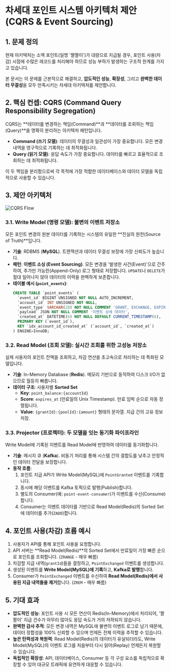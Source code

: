 # 차세대 포인트 시스템 아키텍처 제안 (CQRS & Event Sourcing)

## 1. 문제 정의

현재 아키텍처는 소액 포인트(일명 '짤짤이')가 대량으로 지급될 경우, 포인트 사용(차감) 시점에 수많은 레코드를 처리해야 하므로 성능 부하가 발생하는 구조적 한계를 가지고 있습니다.

본 문서는 이 문제를 근본적으로 해결하고, **압도적인 성능**, **확장성**, 그리고 **완벽한 데이터 무결성**을 모두 만족시키는 차세대 아키텍처를 제안합니다.

## 2. 핵심 컨셉: CQRS (Command Query Responsibility Segregation)

CQRS는 **데이터를 변경하는 책임(Command)**과 **데이터를 조회하는 책임(Query)**을 명확히 분리하는 아키텍처 패턴입니다.

*   **Command (쓰기 모델)**: 데이터의 무결성과 일관성이 가장 중요합니다. 모든 변경 내역을 영구적으로 기록하는 데 최적화됩니다.
*   **Query (읽기 모델)**: 응답 속도가 가장 중요합니다. 데이터를 빠르고 효율적으로 조회하는 데 최적화됩니다.

이 두 책임을 분리함으로써 각 목적에 가장 적합한 데이터베이스와 데이터 모델을 독립적으로 사용할 수 있습니다.

## 3. 제안 아키텍처

![CQRS Flow](https://storage.googleapis.com/gemini-repo/20240523/225807_9a37c44a_cqrs_flow.png)

### 3.1. Write Model (명령 모델): 불변의 이벤트 저장소

모든 포인트 변경의 원본 데이터를 기록하는 시스템의 유일한 **진실의 원천(Source of Truth)**입니다.

*   **기술**: RDBMS (**MySQL**). 트랜잭션과 데이터 무결성 보장에 가장 신뢰도가 높습니다.
*   **패턴**: **이벤트 소싱 (Event Sourcing)**. 모든 변경을 '발생한 사건(Event)'으로 간주하여, 추가만 가능한(Append-Only) 로그 형태로 저장합니다. `UPDATE`나 `DELETE`가 절대 일어나지 않아 데이터의 이력을 완벽하게 보존합니다.
*   **테이블 예시 (`point_events`)**:
    ```sql
    CREATE TABLE `point_events` (
      `event_id` BIGINT UNSIGNED NOT NULL AUTO_INCREMENT,
      `account_id` INT UNSIGNED NOT NULL,
      `event_type` VARCHAR(20) NOT NULL COMMENT 'GRANT, EXCHANGE, EXPIRE 등',
      `payload` JSON NOT NULL COMMENT '이벤트 상세 데이터',
      `created_at` DATETIME(6) NOT NULL DEFAULT CURRENT_TIMESTAMP(6),
      PRIMARY KEY (`event_id`),
      KEY `idx_account_id_created_at` (`account_id`, `created_at`)
    ) ENGINE=InnoDB;
    ```

### 3.2. Read Model (조회 모델): 실시간 조회를 위한 고성능 저장소

실제 사용자의 포인트 잔액을 조회하고, 차감 연산을 초고속으로 처리하는 데 특화된 모델입니다.

*   **기술**: In-Memory Database (**Redis**). 메모리 기반으로 동작하여 디스크 I/O가 없으므로 월등히 빠릅니다.
*   **데이터 구조**: 사용자별 **Sorted Set**
    *   **Key**: `point_balance:{accountId}`
    *   **Score**: `expires_at` (만료일의 Unix Timestamp). 만료 임박 순으로 자동 정렬됩니다.
    *   **Value**: `{grantId}:{poolId}:{amount}` 형태의 문자열. 지급 건의 고유 정보 저장.

### 3.3. Projector (프로젝터): 두 모델을 잇는 동기화 파이프라인

Write Model에 기록된 이벤트를 Read Model에 반영하여 데이터를 동기화합니다.

*   **기술**: 메시지 큐 (**Kafka**). 비동기 처리를 통해 시스템 간의 결합도를 낮추고 안정적인 데이터 전달을 보장합니다.
*   **동작 흐름**:
    1.  포인트 지급 API가 Write Model(MySQL)에 `PointGranted` 이벤트를 기록합니다.
    2.  동시에 해당 이벤트를 Kafka 토픽으로 발행(Publish)합니다.
    3.  별도의 Consumer(예: `point-event-consumer`)가 이벤트를 수신(Consume)합니다.
    4.  Consumer는 이벤트 데이터를 기반으로 Read Model(Redis)의 Sorted Set에 데이터를 추가(`ZADD`)합니다.

## 4. 포인트 사용(차감) 흐름 예시

1.  사용자가 API를 통해 포인트 사용을 요청합니다.
2.  API 서버는 **Read Model(Redis)**의 Sorted Set에서 만료일이 가장 빠른 순으로 포인트를 조회합니다. (`ZRANGE` - 매우 빠름)
3.  차감할 지급 내역(`grantId`)들을 결정하고, `PointExchanged` 이벤트를 생성합니다.
4.  생성된 이벤트를 **Write Model(MySQL)에 기록**하고, **Kafka로 발행**합니다.
5.  Consumer가 `PointExchanged` 이벤트를 수신하여 **Read Model(Redis)에서 사용된 지급 내역들을 제거**합니다. (`ZREM` - 매우 빠름)

## 5. 기대 효과

*   **압도적인 성능**: 포인트 사용 시 모든 연산이 Redis(In-Memory)에서 처리되어, '짤짤이' 지급 건수가 아무리 많아도 응답 속도가 거의 저하되지 않습니다.
*   **완벽한 감사 추적**: 모든 변경 내역은 MySQL에 불변의 이벤트 로그로 남기 때문에, 데이터 정합성을 100% 신뢰할 수 있으며 언제든 전체 이력을 추적할 수 있습니다.
*   **높은 탄력성과 복원력**: Read Model(Redis)의 데이터가 유실되더라도, Write Model(MySQL)의 이벤트 로그를 처음부터 다시 읽어(Replay) 언제든지 복원할 수 있습니다.
*   **독립적인 확장성**: API, 데이터베이스, Consumer 등 각 구성 요소를 독립적으로 확장할 수 있어 대규모 트래픽에 유연하게 대응할 수 있습니다.